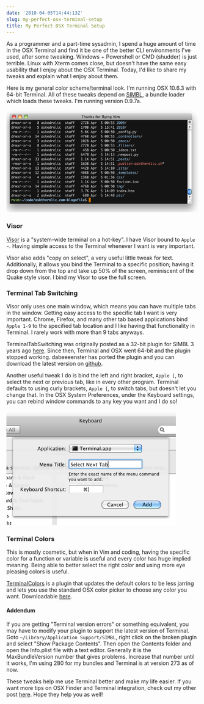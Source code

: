 ```yaml
---
date: '2010-04-05T14:44:13Z'
slug: my-perfect-osx-terminal-setup
title: My Perfect OSX Terminal Setup
---
```



As a programmer and a part-time sysadmin, I spend a huge amount of time in the
OSX Terminal and find it be one of the better CLI environments I've used, after
some tweaking. Windows + Powershell or CMD (shudder) is just terrible. Linux
with Xterm comes close, but doesn't have the same easy usability that I enjoy
about the OSX Terminal. Today, I'd like to share my tweaks and explain what
I enjoy about them.

Here is my general color scheme/terminal look. I'm running OSX 10.6.3 with
64-bit Terminal. All of these tweaks depend on
[SIMBL][1], a bundle loader which
loads these tweaks. I'm running version 0.9.7a.

![Pretty colors!][2]

### Visor

[Visor][3] is a "system-wide terminal on a hot-key". I have Visor bound to
`Apple ~`. Having simple access to the Terminal whenever I want is very
important.

Visor also adds "copy on select", a very useful little tweak for text.
Additionally, it allows you bind the Terminal to a specific position; having it
drop down from the top and take up 50% of the screen, reminiscent of the Quake
style visor. I bind my Visor to use the full screen.

### Terminal Tab Switching

Visor only uses one main window, which means you can have multiple tabs in the
window. Getting easy access to the specific tab I want is very important.
Chrome, Firefox, and many other tab based applications bind `Apple 1-9` to the
specified tab location and I like having that functionality in Terminal.
I rarely work with more than 9 tabs anyways.

TerminalTabSwitching was originally posted as a 32-bit plugin for SIMBL 3 years
ago [here][4]. Since then, Terminal and OSX went 64-bit and the plugin stopped
working. dabeeeenster has ported the plugin and you can download the latest
version on [github][5].

Another useful tweak I do is bind the left and right bracket, `Apple [`, to
select the next or previous tab, like in every other program. Terminal defaults
to using curly brackets, `Apple {`, to switch tabs, but doesn't let you change
that. In the OSX System Preferences, under the Keyboard settings, you can rebind
window commands to any key you want and I do so!

![Rebind Apple right bracket][6]

### Terminal Colors

This is mostly cosmetic, but when in Vim and coding, having the specific color
for a function or variable is useful and every color has huge implied meaning.
Being able to better select the right color and using more eye pleasing colors
is useful.

[TerminalColors][7] is a plugin that updates the default colors to be less
jarring and lets you use the standard OSX color picker to choose any color you
want. Downloadable [here][8].

#### Addendum

If you are getting "Terminal version errors" or something equivalent, you may
have to modify your plugin to support the latest version of Terminal. Goto
`~/Library/Application Support/SIMBL`, right click on the broken plugin and
select "Show Package Contents". Then open the Contents folder and open the
Info.plist file with a text editor. Generally it is the MaxBundleVersion number
that gives problems. Increase that number until it works, I'm using 280 for my
bundles and Terminal is at version 273 as of now.

These tweaks help me use Terminal better and make my life easier. If you want
more tips on OSX Finder and Terminal integration, check out my other post
[here][9]. Hope they help you as well!

[1]: http://www.culater.net/software/SIMBL/SIMBL.php
[2]: /pic/terminal1.png "terminal colorscheme"
[3]: http://visor.binaryage.com/
[4]: http://ciaranwal.sh/2007/12/10/tab-switching-in-terminal
[5]: http://github.com/dabeeeenster/TerminalTabSwitching
[6]: /pic/terminal2.png "Rebind Apple ]"
[7]: http://blog.fallingsnow.net/2009/08/28/fixing-colors-in-terminal-app-on-10-6/
[8]: http://cloud.github.com/downloads/evanphx/terminalcolours/TerminalColours-SL.tar.gz
[9]: /2009/01/31/osx-terminal-and-finder-integration/
